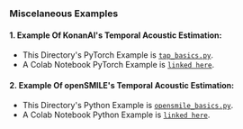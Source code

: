 ### Miscelaneous Examples

#### 1. **Example Of KonanAI's Temporal Acoustic Estimation:**
- This Directory's PyTorch Example is [`tap_basics.py`](https://github.com/konan-ai/konanai/blob/main/research/TemporalAcousticPhonetics/examples/opensmile_basics.py).
- A Colab Notebook PyTorch Example is [`linked here`](https://colab.research.google.com/drive/1FJpgLDmH3beRQnwoWkFX81l7s7bAcva0?usp=sharing).

#### 2. **Example Of openSMILE's Temporal Acoustic Estimation:**
- This Directory's Python Example is [`opensmile_basics.py`](https://github.com/konan-ai/konanai/blob/main/research/TemporalAcousticPhonetics/examples/opensmile_basics.py).
- A Colab Notebook Python Example is [`linked here`](https://colab.research.google.com/drive/13JuMvfBOiPpFnlO3ywyZ_VNtvULCtG82?usp=sharing).
